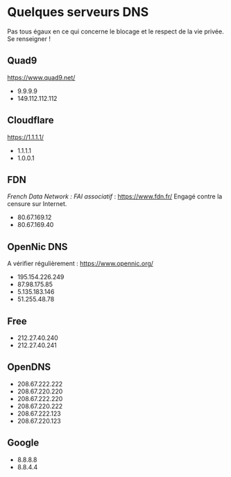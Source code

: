 Quelques serveurs DNS
=====================

Pas tous égaux en ce qui concerne le blocage et le respect de la vie privée. 
Se renseigner !

## Quad9

<https://www.quad9.net/>

* 9.9.9.9
* 149.112.112.112

## Cloudflare

<https://1.1.1.1/>

* 1.1.1.1
* 1.0.0.1

## FDN

*French Data Network : FAI associatif* : <https://www.fdn.fr/>
Engagé contre la censure sur Internet.

* 80.67.169.12
* 80.67.169.40

## OpenNic DNS

A vérifier régulièrement : <https://www.opennic.org/>

* 195.154.226.249
* 87.98.175.85
* 5.135.183.146
* 51.255.48.78

## Free

* 212.27.40.240
* 212.27.40.241

## OpenDNS

* 208.67.222.222
* 208.67.220.220
* 208.67.222.220
* 208.67.220.222
* 208.67.222.123
* 208.67.220.123

## Google

* 8.8.8.8
* 8.8.4.4
